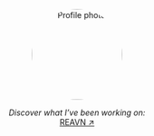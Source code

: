 

<p align="center">
  <img src="https://github.com/user-attachments/assets/8290d465-d1c2-4770-b5f6-c1b133a18b1a" alt="Profile photo" width="160" style="border-radius: 80%;">
</p>

<p align="center">
  <i>Discover what I’ve been working on:</i><br>
  <a href="https://polyglotparrot.github.io/jump/" target="_blank" rel="noopener noreferrer">REAVN ↗</a>
</p>




























  



